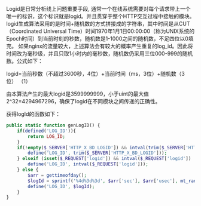 <!--
author: checkking
date: 2017-02-07
title: 业务系统logid生成
tags: php
category: php
status: publish
summary: Logid是日常分析线上问题重要手段
-->
Logid是日常分析线上问题重要手段, 通常一个在线系统需要对每个请求带上一个唯一的标识，这个标识就是logid。并且贯穿于整个HTTP交互过程中接触的模块。
logid生成算法采用的是时间+随机数的方式拼接成的字符串，其中时间是从CUT（Coordinated Universal Time）时间1970年1月1日00:00:00（称为UNIX系统的Epoch时间）到当前时刻的秒数，随机数是1-1000之间的随机数，不足四位以0填充。
如果nginx的流量较大，上述算法会有较大的概率产生重复的log_id。因此将时间改为毫秒级，并且只取1小时内的毫秒数，随机数仍采用三位000-999的随机数。公式如下：

logid=当前秒数（不超过3600秒，4位）+当前时间（ms，3位）+随机数（3位）       （1）

由本算法产生的最大logid是3599999999，小于uint的最大值2^32=4294967296，确保了logid在不同模块之间传递的正确性。

获得logId的函数如下：
```php
public static function genLogID() {
    if(defined('LOG_ID')){
        return LOG_ID;
    }
    if(!empty($_SERVER['HTTP_X_BD_LOGID']) && intval(trim($_SERVER['HTTP_X_BD_LOGID'])) !== 0){
        define('LOG_ID', trim($_SERVER['HTTP_X_BD_LOGID']));
    } elseif (isset($_REQUEST['logid']) && intval($_REQUEST['logid']) !== 0) {
        define('LOG_ID', intval($_REQUEST['logid']));    
    } else {
        $arr = gettimeofday();
        $logId = sprintf('%4d%3d%3d', $arr['sec'], $arr['usec'], mt_rand(100,999));
        define('LOG_ID', $logId);
    }
}
```
